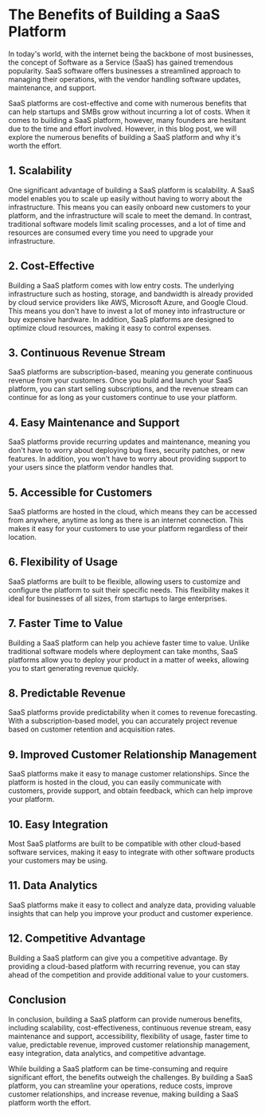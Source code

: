# The Benefits of Building a SaaS Platform

In today's world, with the internet being the backbone of most businesses, the concept of Software as a Service (SaaS) has gained tremendous popularity. SaaS software offers businesses a streamlined approach to managing their operations, with the vendor handling software updates, maintenance, and support.

SaaS platforms are cost-effective and come with numerous benefits that can help startups and SMBs grow without incurring a lot of costs. When it comes to building a SaaS platform, however, many founders are hesitant due to the time and effort involved. However, in this blog post, we will explore the numerous benefits of building a SaaS platform and why it's worth the effort.

## 1. Scalability

One significant advantage of building a SaaS platform is scalability. A SaaS model enables you to scale up easily without having to worry about the infrastructure. This means you can easily onboard new customers to your platform, and the infrastructure will scale to meet the demand. In contrast, traditional software models limit scaling processes, and a lot of time and resources are consumed every time you need to upgrade your infrastructure.

## 2. Cost-Effective

Building a SaaS platform comes with low entry costs. The underlying infrastructure such as hosting, storage, and bandwidth is already provided by cloud service providers like AWS, Microsoft Azure, and Google Cloud. This means you don't have to invest a lot of money into infrastructure or buy expensive hardware. In addition, SaaS platforms are designed to optimize cloud resources, making it easy to control expenses.

## 3. Continuous Revenue Stream

SaaS platforms are subscription-based, meaning you generate continuous revenue from your customers. Once you build and launch your SaaS platform, you can start selling subscriptions, and the revenue stream can continue for as long as your customers continue to use your platform.

## 4. Easy Maintenance and Support

SaaS platforms provide recurring updates and maintenance, meaning you don't have to worry about deploying bug fixes, security patches, or new features. In addition, you won't have to worry about providing support to your users since the platform vendor handles that.

## 5. Accessible for Customers

SaaS platforms are hosted in the cloud, which means they can be accessed from anywhere, anytime as long as there is an internet connection. This makes it easy for your customers to use your platform regardless of their location.

## 6. Flexibility of Usage

SaaS platforms are built to be flexible, allowing users to customize and configure the platform to suit their specific needs. This flexibility makes it ideal for businesses of all sizes, from startups to large enterprises.

## 7. Faster Time to Value

Building a SaaS platform can help you achieve faster time to value. Unlike traditional software models where deployment can take months, SaaS platforms allow you to deploy your product in a matter of weeks, allowing you to start generating revenue quickly.

## 8. Predictable Revenue

SaaS platforms provide predictability when it comes to revenue forecasting. With a subscription-based model, you can accurately project revenue based on customer retention and acquisition rates.

## 9. Improved Customer Relationship Management

SaaS platforms make it easy to manage customer relationships. Since the platform is hosted in the cloud, you can easily communicate with customers, provide support, and obtain feedback, which can help improve your platform.

## 10. Easy Integration

Most SaaS platforms are built to be compatible with other cloud-based software services, making it easy to integrate with other software products your customers may be using.

## 11. Data Analytics

SaaS platforms make it easy to collect and analyze data, providing valuable insights that can help you improve your product and customer experience.

## 12. Competitive Advantage

Building a SaaS platform can give you a competitive advantage. By providing a cloud-based platform with recurring revenue, you can stay ahead of the competition and provide additional value to your customers.

## Conclusion

In conclusion, building a SaaS platform can provide numerous benefits, including scalability, cost-effectiveness, continuous revenue stream, easy maintenance and support, accessibility, flexibility of usage, faster time to value, predictable revenue, improved customer relationship management, easy integration, data analytics, and competitive advantage.

While building a SaaS platform can be time-consuming and require significant effort, the benefits outweigh the challenges. By building a SaaS platform, you can streamline your operations, reduce costs, improve customer relationships, and increase revenue, making building a SaaS platform worth the effort.